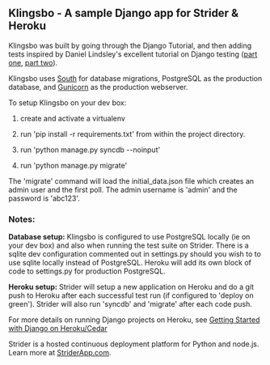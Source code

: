 ## Klingsbo - A sample Django app for Strider & Heroku

Klingsbo was built by going through the Django Tutorial, and then adding tests inspired by Daniel Lindsley's excellent tutorial on Django testing ([part one](http://toastdriven.com/blog/2011/apr/10/guide-to-testing-in-django/), [part two](http://toastdriven.com/blog/2011/apr/17/guide-to-testing-in-django-2/)).

Klingsbo uses [South](http://south.aeracode.org/) for database migrations, PostgreSQL as the production database, and [Gunicorn](http://gunicorn.org/) as the production webserver. 

To setup Klingsbo on your dev box:

1) create and activate a virtualenv

2) run 'pip install -r requirements.txt' from within the project directory.

3) run 'python manage.py syncdb --noinput'

4) run 'python manage.py migrate'

The 'migrate' command will load the initial_data.json file which creates an admin user and the first poll. The admin username is 'admin' and the password is 'abc123'. 

### Notes:

**Database setup:** Klingsbo is configured to use PostgreSQL locally (ie on your dev box) and also when running the test suite on Strider. There is a sqlite dev configuration commented out in settings.py should you wish to to use sqlite locally instead of PostgreSQL. Heroku will add its own block of code to settings.py for production PostgreSQL.

**Heroku setup:** Strider will setup a new application on Heroku and do a git push to Heroku after each successful test run (if configured to 'deploy on green'). Strider will also run 'syncdb' and 'migrate' after each code push.


For more details on running Django projects on Heroku, see [Getting Started with Django on Heroku/Cedar](https://devcenter.heroku.com/articles/django)

Strider is a hosted continuous deployment platform for Python and node.js. Learn more at [StriderApp.com](http://striderapp.com).